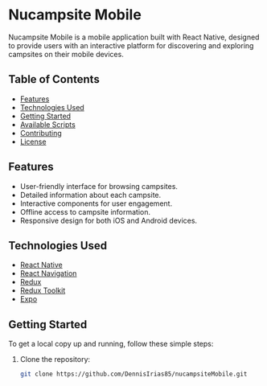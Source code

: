 # Nucampsite Mobile

Nucampsite Mobile is a mobile application built with React Native, designed to provide users with an interactive platform for discovering and exploring campsites on their mobile devices.

## Table of Contents

- [Features](#features)
- [Technologies Used](#technologies-used)
- [Getting Started](#getting-started)
- [Available Scripts](#available-scripts)
- [Contributing](#contributing)
- [License](#license)

## Features

- User-friendly interface for browsing campsites.
- Detailed information about each campsite.
- Interactive components for user engagement.
- Offline access to campsite information.
- Responsive design for both iOS and Android devices.

## Technologies Used

- [React Native](https://reactnative.dev/)
- [React Navigation](https://reactnavigation.org/)
- [Redux](https://redux.js.org/)
- [Redux Toolkit](https://redux-toolkit.js.org/)
- [Expo](https://expo.dev/)

## Getting Started

To get a local copy up and running, follow these simple steps:

1. Clone the repository:
   ```bash
   git clone https://github.com/DennisIrias85/nucampsiteMobile.git
